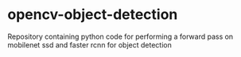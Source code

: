 # opencv-object-detection
Repository containing python code for performing a forward pass on mobilenet ssd and faster rcnn for object detection
